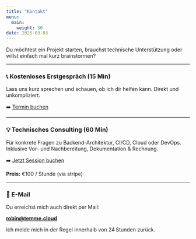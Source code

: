 ```yaml
---
title: "Kontakt"
menu:
  main:
    weight: 50
date: 2025-03-03
---
```


Du möchtest ein Projekt starten, brauchst technische Unterstützung oder willst einfach mal kurz brainstormen?

---

### 📞 Kostenloses Erstgespräch (15 Min)
Lass uns kurz sprechen und schauen, ob ich dir helfen kann. Direkt und unkompliziert.

➡️ [Termin buchen](https://cal.com/robintemme/15min)

---

### 💡 Technisches Consulting (60 Min)
Für konkrete Fragen zu Backend-Architektur, CI/CD, Cloud oder DevOps.
Inklusive Vor- und Nachbereitung, Dokumentation & Rechnung.

➡️ [Jetzt Session buchen](https://cal.com/robintemme/tech-consulting)

**Preis:** €100 / Stunde (via stripe)

---

### 📧 E-Mail
Du erreichst mich auch direkt per Mail:

**robin@temme.cloud**

Ich melde mich in der Regel innerhalb von 24 Stunden zurück.
